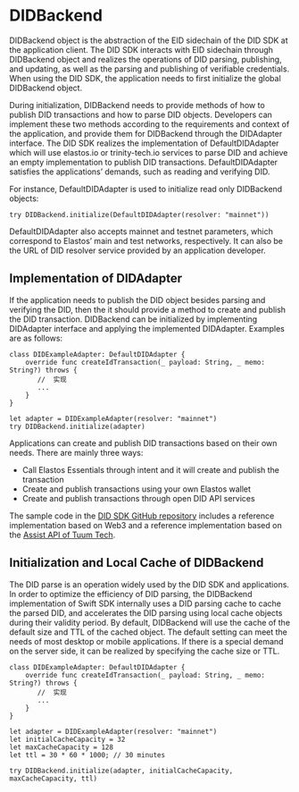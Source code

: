 # DIDBackend

DIDBackend object is the abstraction of the EID sidechain of the DID SDK at the application client. The DID SDK interacts with EID sidechain through DIDBackend object and realizes the operations of DID parsing, publishing, and updating, as well as the parsing and publishing of verifiable credentials. When using the DID SDK, the application needs to first initialize the global DIDBackend object.

During initialization, DIDBackend needs to provide methods of how to publish DID transactions and how to parse DID objects. Developers can implement these two methods according to the requirements and context of the application, and provide them for DIDBackend through the DIDAdapter interface. The DID SDK realizes the implementation of DefaultDIDAdapter which will use elastos.io or trinity-tech.io services to parse DID and achieve an empty implementation to publish DID transactions. DefaultDIDAdapter satisfies the applications’ demands, such as reading and verifying DID.

For instance, DefaultDIDAdapter is used to initialize read only DIDBackend objects:

```
try DIDBackend.initialize(DefaultDIDAdapter(resolver: "mainnet"))
```

DefaultDIDAdapter also accepts mainnet and testnet parameters, which correspond to Elastos’ main and test networks, respectively. It can also be the URL of DID resolver service provided by an application developer.

## Implementation of DIDAdapter

If the application needs to publish the DID object besides parsing and verifying the DID, then the it should provide a method to create and publish the DID transaction. DIDBackend can be initialized by implementing DIDAdapter interface and applying the implemented DIDAdapter. Examples are as follows:

```
class DIDExampleAdapter: DefaultDIDAdapter {
    override func createIdTransaction(_ payload: String, _ memo: String?) throws {
       //  实现
       ...
    }
}

let adapter = DIDExampleAdapter(resolver: "mainnet") 
try DIDBackend.initialize(adapter)
```

Applications can create and publish DID transactions based on their own needs. There are mainly three ways:

* Call Elastos Essentials through intent and it will create and publish the transaction
* Create and publish transactions using your own Elastos wallet
* Create and publish transactions through open DID API services

The sample code in the [DID SDK GitHub repository](https://github.com/elastos/Elastos.DID.Swift.SDK/blob/master/ElastosDIDSDKTests/Web3Adapter.swift) includes a reference implementation based on Web3 and a reference implementation based on the [Assist API of Tuum Tech](https://github.com/elastos/Elastos.DID.Swift.SDK/blob/feat\_demo/DIDExample/DIDExample/AssistDIDAdapter.swift).

## Initialization and Local Cache of DIDBackend <a href="#didbackend-cache" id="didbackend-cache"></a>

The DID parse is an operation widely used by the DID SDK and applications. In order to optimize the efficiency of DID parsing, the DIDBackend implementation of Swift SDK internally uses a DID parsing cache to cache the parsed DID, and accelerates the DID parsing using local cache objects during their validity period. By default, DIDBackend will use the cache of the default size and TTL of the cached object. The default setting can meet the needs of most desktop or mobile applications. If there is a special demand on the server side, it can be realized by specifying the cache size or TTL.

```
class DIDExampleAdapter: DefaultDIDAdapter {
    override func createIdTransaction(_ payload: String, _ memo: String?) throws {
       //  实现
       ...
    }
}

let adapter = DIDExampleAdapter(resolver: "mainnet") 
let initialCacheCapacity = 32
let maxCacheCapacity = 128
let ttl = 30 * 60 * 1000; // 30 minutes

try DIDBackend.initialize(adapter, initialCacheCapacity, maxCacheCapacity, ttl)
```
